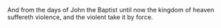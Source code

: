 And from the days of John the Baptist until now the kingdom of heaven suffereth violence, and the violent take it by force.

